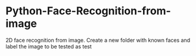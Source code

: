 # Python-Face-Recognition-from-image
2D face recognition from image.
Create a new folder with known faces and label the image to be tested as test
